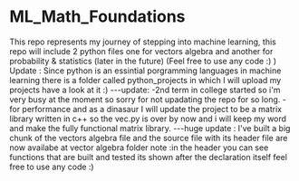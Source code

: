 # ML_Math_Foundations
This repo represents my journey of stepping into machine learning, this repo will include 2 python files one for vectors algebra and another for probability & statistics (later in the future) (Feel free to use any code :) ) 
Update :
Since python is an essintial porgramming languages in machine learning there is a folder called python_projects in which I will upload my projects have a look at it :)
---update:
-2nd term in college started so i'm very busy at the moment so sorry for not upadating the repo for so long.
-for performance and as a dinasaur I will update the project to be a matrix library written in c++ so the vec.py is over by now and i will keep my word and 
make the fully functional matrix library. 
---huge update :
I've built a big chunk of the vectors algebra file and the source file with its header file are now availabe at vector algebra folder
note :in the header you can see functions that are built and tested its shown after the declaration itself feel free to use any code :)
